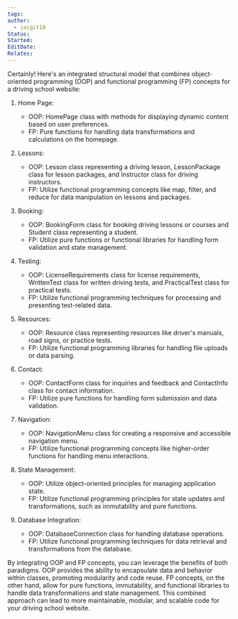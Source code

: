 ```yaml
---
tags: 
author:
  - jacgit18
Status: 
Started: 
EditDate: 
Relates:
---
```

Certainly! Here's an integrated structural model that combines object-oriented programming (OOP) and functional programming (FP) concepts for a driving school website:

1. Home Page:
   - OOP: HomePage class with methods for displaying dynamic content based on user preferences.
   - FP: Pure functions for handling data transformations and calculations on the homepage.

2. Lessons:
   - OOP: Lesson class representing a driving lesson, LessonPackage class for lesson packages, and Instructor class for driving instructors.
   - FP: Utilize functional programming concepts like map, filter, and reduce for data manipulation on lessons and packages.

3. Booking:
   - OOP: BookingForm class for booking driving lessons or courses and Student class representing a student.
   - FP: Utilize pure functions or functional libraries for handling form validation and state management.

4. Testing:
   - OOP: LicenseRequirements class for license requirements, WrittenTest class for written driving tests, and PracticalTest class for practical tests.
   - FP: Utilize functional programming techniques for processing and presenting test-related data.

5. Resources:
   - OOP: Resource class representing resources like driver's manuals, road signs, or practice tests.
   - FP: Utilize functional programming libraries for handling file uploads or data parsing.

6. Contact:
   - OOP: ContactForm class for inquiries and feedback and ContactInfo class for contact information.
   - FP: Utilize pure functions for handling form submission and data validation.

7. Navigation:
   - OOP: NavigationMenu class for creating a responsive and accessible navigation menu.
   - FP: Utilize functional programming concepts like higher-order functions for handling menu interactions.

8. State Management:
   - OOP: Utilize object-oriented principles for managing application state.
   - FP: Utilize functional programming principles for state updates and transformations, such as immutability and pure functions.

9. Database Integration:
   - OOP: DatabaseConnection class for handling database operations.
   - FP: Utilize functional programming techniques for data retrieval and transformations from the database.

By integrating OOP and FP concepts, you can leverage the benefits of both paradigms. OOP provides the ability to encapsulate data and behavior within classes, promoting modularity and code reuse. FP concepts, on the other hand, allow for pure functions, immutability, and functional libraries to handle data transformations and state management. This combined approach can lead to more maintainable, modular, and scalable code for your driving school website.
